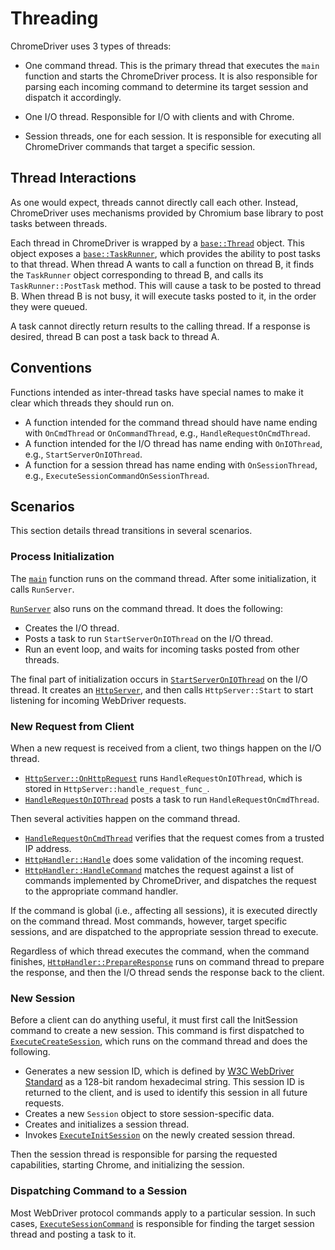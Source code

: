 # Threading

ChromeDriver uses 3 types of threads:

* One command thread. This is the primary thread that executes 
  the `main` function and starts the ChromeDriver process.
  It is also responsible for parsing each incoming command to determine its
  target session and dispatch it accordingly.

* One I/O thread. Responsible for I/O with clients and with Chrome.

* Session threads, one for each session. It is responsible for executing all
  ChromeDriver commands that target a specific session.

## Thread Interactions

As one would expect, threads cannot directly call each other.
Instead, ChromeDriver uses mechanisms provided by Chromium base library
to post tasks between threads.

Each thread in ChromeDriver is wrapped by a
[`base::Thread`](https://source.chromium.org/chromium/chromium/src/+/master:base/threading/thread.h?q=%22class%20BASE_EXPORT%20Thread%22) object.
This object exposes a
[`base::TaskRunner`](https://source.chromium.org/chromium/chromium/src/+/master:base/task_runner.h?q=base::TaskRunner),
which provides the ability to post tasks to that thread.
When thread A wants to call a function on thread B, it finds the `TaskRunner`
object corresponding to thread B, and calls its `TaskRunner::PostTask` method.
This will cause a task to be posted to thread B. When thread B is not busy,
it will execute tasks posted to it, in the order they were queued.

A task cannot directly return results to the calling thread.
If a response is desired, thread B can post a task back to thread A.

## Conventions

Functions intended as inter-thread tasks have special names to make
it clear which threads they should run on.
* A function intended for the command thread should have name ending with
  `OnCmdThread` or `OnCommandThread`, e.g., `HandleRequestOnCmdThread`.
* A function intended for the I/O thread has name ending with `OnIOThread`,
  e.g., `StartServerOnIOThread`.
* A function for a session thread has name ending with `OnSessionThread`,
  e.g., `ExecuteSessionCommandOnSessionThread`.

## Scenarios

This section details thread transitions in several scenarios.

### Process Initialization

The [`main`](https://source.chromium.org/chromium/chromium/src/+/master:chrome/test/chromedriver/server/chromedriver_server.cc?q=%22int%20main%22)
function runs on the command thread.
After some initialization, it calls `RunServer`.

[`RunServer`](https://source.chromium.org/chromium/chromium/src/+/master:chrome/test/chromedriver/server/chromedriver_server.cc?q=RunServer)
also runs on the command thread. It does the following:
* Creates the I/O thread.
* Posts a task to run `StartServerOnIOThread` on the I/O thread.
* Run an event loop, and waits for incoming tasks posted from other threads.

The final part of initialization occurs in
[`StartServerOnIOThread`](https://source.chromium.org/chromium/chromium/src/+/master:chrome/test/chromedriver/server/chromedriver_server.cc?q=StartServerOnIOThread)
on the I/O thread.
It creates an [`HttpServer`](https://source.chromium.org/chromium/chromium/src/+/master:chrome/test/chromedriver/server/http_server.h?q=%22class%20HttpServer%22),
and then calls `HttpServer::Start` to start listening for incoming WebDriver
requests.

### New Request from Client

When a new request is received from a client, two things happen on the I/O
thread.
* [`HttpServer::OnHttpRequest`](https://source.chromium.org/chromium/chromium/src/+/master:chrome/test/chromedriver/server/http_server.cc?q=HttpServer::OnHttpRequest)
  runs `HandleRequestOnIOThread`,
  which is stored in `HttpServer::handle_request_func_`.
* [`HandleRequestOnIOThread`](https://source.chromium.org/chromium/chromium/src/+/master:chrome/test/chromedriver/server/chromedriver_server.cc?q=%22void%20HandleRequestOnIOThread%22)
  posts a task to run `HandleRequestOnCmdThread`.

Then several activities happen on the command thread.
* [`HandleRequestOnCmdThread`](https://source.chromium.org/chromium/chromium/src/+/master:chrome/test/chromedriver/server/chromedriver_server.cc?q=%22void%20HandleRequestOnCmdThread%22)
  verifies that the request comes from a trusted IP address.
* [`HttpHandler::Handle`](https://source.chromium.org/chromium/chromium/src/+/master:chrome/test/chromedriver/server/http_handler.cc?q=HttpHandler::Handle)
  does some validation of the incoming request.
* [`HttpHandler::HandleCommand`](https://source.chromium.org/chromium/chromium/src/+/master:chrome/test/chromedriver/server/http_handler.cc?q=HttpHandler::HandleCommand)
  matches the request against a list of commands implemented by ChromeDriver,
  and dispatches the request to the appropriate command handler.

If the command is global (i.e., affecting all sessions), it is executed directly
on the command thread. Most commands, however, target specific sessions,
and are dispatched to the appropriate session thread to execute.

Regardless of which thread executes the command, when the command finishes,
[`HttpHandler::PrepareResponse`](https://source.chromium.org/chromium/chromium/src/+/master:chrome/test/chromedriver/server/http_handler.cc?q="void%20HttpHandler::PrepareResponse")
runs on command thread to prepare the response, and then the I/O thread sends
the response back to the client.

### New Session

Before a client can do anything useful, it must first call the InitSession
command to create a new session.
This command is first dispatched to
[`ExecuteCreateSession`](https://source.chromium.org/chromium/chromium/src/+/master:chrome/test/chromedriver/commands.cc?q=ExecuteCreateSession),
which runs on the command thread and does the following.
* Generates a new session ID, which is defined by
  [W3C WebDriver Standard](https://www.w3.org/TR/webdriver/#dfn-session-id)
  as a 128-bit random hexadecimal string.
  This session ID is returned to the client, and is used
  to identify this session in all future requests.
* Creates a new `Session` object to store session-specific data.
* Creates and initializes a session thread.
* Invokes [`ExecuteInitSession`](https://source.chromium.org/chromium/chromium/src/+/master:chrome/test/chromedriver/session_commands.cc?q=ExecuteInitSession)
  on the newly created session thread.

Then the session thread is responsible for parsing the requested capabilities,
starting Chrome, and initializing the session.

### Dispatching Command to a Session

Most WebDriver protocol commands apply to a particular session. In such cases,
[`ExecuteSessionCommand`](https://source.chromium.org/chromium/chromium/src/+/master:chrome/test/chromedriver/commands.cc?q="ExecuteSessionCommand%28")
is responsible for finding the target session thread and posting a task to it.
